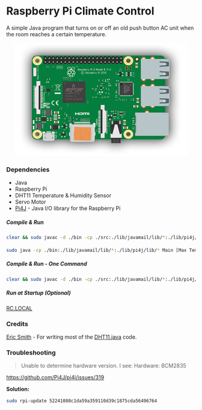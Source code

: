# Raspberry Pi Climate Control

A simple Java program that turns on or off an old push button AC unit when the room reaches a certain temperature.

<p align="center">
  <img width="460" height="300" src="https://raw.githubusercontent.com/MarcWoodyard/Raspberry-Pi-Climate-Control/master/screenshot.png">
</p>

### Dependencies

- Java
- Raspberry Pi
- DHT11 Temperature & Humidity Sensor
- Servo Motor
- [Pi4J](http://pi4j.com/install.html) - Java I/O library for the Raspberry Pi

##### Compile & Run
```sh 
clear && sudo javac -d ./bin -cp ./src:./lib/javamail/lib/*:./lib/pi4j/lib/* src/*.java

sudo java -cp ./bin:./lib/javamail/lib/*:./lib/pi4j/lib/* Main [Max Temperature] [Min Temperature] [Sleep Time (Minutes)]
```

##### Compile & Run - One Command
```sh 
clear && sudo javac -d ./bin -cp ./src:./lib/javamail/lib/*:./lib/pi4j/lib/* src/*.java && sudo java -cp ./bin:./lib/javamail/lib/*:./lib/pi4j/lib/* Main 86 77 2
```

##### Run at Startup (Optional)
[RC.LOCAL](https://www.raspberrypi.org/documentation/linux/usage/rc-local.md)

### Credits

[Eric Smith](https://stackoverflow.com/questions/28486159/read-temperature-from-dht11-using-pi4j/34976602#34976602) - For writing most of the [DHT11.java](https://github.com/MarcWoodyard/Raspberry-Pi-Climate-Control/blob/master/src/DHT11.java) code.

### Troubleshooting

> Unable to determine hardware version. I see: Hardware: BCM2835

https://github.com/Pi4J/pi4j/issues/319 

**Solution:** 
```sh 
sudo rpi-update 52241088c1da59a359110d39c1875cda56496764
```
